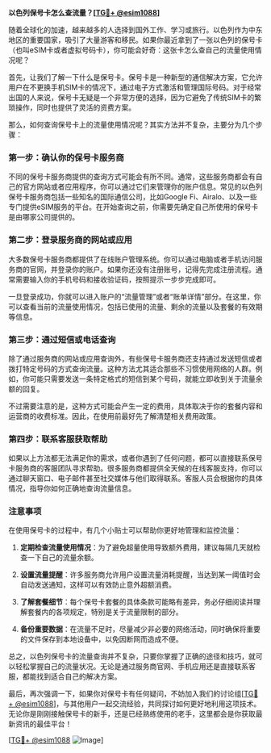 **以色列保号卡怎么查流量？[[TG💪+ @esim1088](https://t.me/s/esim1088)]**

随着全球化的加速，越来越多的人选择到国外工作、学习或旅行。以色列作为中东地区的重要国家，吸引了大量游客和移民。如果你最近拿到了一张以色列的保号卡（也叫eSIM卡或者虚拟号码卡），你可能会好奇：这张卡怎么查自己的流量使用情况呢？

首先，让我们了解一下什么是保号卡。保号卡是一种新型的通信解决方案，它允许用户在不更换手机SIM卡的情况下，通过电子方式激活和管理国际号码。对于经常出国的人来说，保号卡无疑是一个非常方便的选择，因为它避免了传统SIM卡的繁琐操作，同时也提供了灵活的资费方案。

那么，如何查询保号卡上的流量使用情况呢？其实方法并不复杂，主要分为几个步骤：

### **第一步：确认你的保号卡服务商**
不同的保号卡服务商提供的查询方式可能会有所不同。通常，这些服务商都会有自己的官方网站或者应用程序，你可以通过它们来管理你的账户信息。常见的以色列保号卡服务商包括一些知名的国际通信公司，比如Google Fi、Airalo、以及一些专门提供eSIM服务的平台。在开始查询之前，你需要先确定自己所使用的保号卡是由哪家公司提供的。

### **第二步：登录服务商的网站或应用**
大多数保号卡服务商都提供了在线账户管理系统。你可以通过电脑或者手机访问服务商的官网，并登录你的账户。如果你还没有注册账号，记得先完成注册流程。通常需要输入你的手机号码和接收验证码，按照提示一步步完成即可。

一旦登录成功，你就可以进入账户的“流量管理”或者“账单详情”部分。在这里，你可以查看当前的流量使用情况，包括已使用的流量、剩余的流量以及套餐的有效期等信息。

### **第三步：通过短信或电话查询**
除了通过服务商的网站或应用查询外，有些保号卡服务商还支持通过发送短信或者拨打特定号码的方式查询流量。这种方法尤其适合那些不习惯使用网络的人群。例如，你可能只需要发送一条特定格式的短信到某个号码，就能立即收到关于流量余额的回复。

不过需要注意的是，这种方式可能会产生一定的费用，具体取决于你的套餐内容和运营商的收费标准。因此，在使用前最好先了解清楚相关费用政策。

### **第四步：联系客服获取帮助**
如果以上方法都无法满足你的需求，或者你遇到了任何问题，都可以直接联系保号卡服务商的客服团队寻求帮助。很多服务商都提供全天候的在线客服支持，你可以通过聊天窗口、电子邮件甚至社交媒体与他们取得联系。客服人员会根据你的具体情况，指导你如何正确地查询流量信息。

### **注意事项**
在使用保号卡的过程中，有几个小贴士可以帮助你更好地管理和监控流量：

1. **定期检查流量使用情况**：为了避免超量使用导致额外费用，建议每隔几天就检查一下自己的流量余额。
   
2. **设置流量提醒**：许多服务商允许用户设置流量消耗提醒，当达到某一阈值时会自动发送通知，这样可以有效防止意外超额消费。

3. **了解套餐细节**：每个保号卡套餐的具体条款可能略有差异，务必仔细阅读并理解套餐内的各项规定，特别是关于流量限制的部分。

4. **备份重要数据**：在流量不足时，尽量减少非必要的网络活动，同时确保将重要的文件保存到本地设备中，以免因断网而造成不便。

总之，以色列保号卡的流量查询并不复杂，只要你掌握了正确的途径和技巧，就可以轻松掌握自己的流量状况。无论是通过服务商官网、手机应用还是直接联系客服，都能找到适合自己的解决方案。

最后，再次强调一下，如果你对保号卡有任何疑问，不妨加入我们的讨论组[[TG💪+ @esim1088](https://t.me/s/esim1088)]，与其他用户一起交流经验，共同探讨如何更好地利用这项技术。无论你是刚刚接触保号卡的新手，还是已经熟练使用的老手，这里都会是你获取最新资讯的最佳平台！

[[TG💪+ @esim1088](https://t.me/s/esim1088) ![Image](https://i.postimg.cc/4NQfJmqS/Snipaste-2025-05-13-00-14-12.png)]